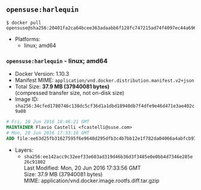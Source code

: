 ## `opensuse:harlequin`

```console
$ docker pull opensuse@sha256:20401fa2ca64bcee363adaabb6f128fc747215ad74f4097ec44a696ebe3a0900
```

-	Platforms:
	-	linux; amd64

### `opensuse:harlequin` - linux; amd64

-	Docker Version: 1.10.3
-	Manifest MIME: `application/vnd.docker.distribution.manifest.v2+json`
-	Total Size: **37.9 MB (37940081 bytes)**  
	(compressed transfer size, not on-disk size)
-	Image ID: `sha256:34cfed1780746c138dc5cf36d1a1dbd18940db7f4dfe9e46d471e3ae402c9a08`

```dockerfile
# Fri, 10 Jun 2016 18:46:21 GMT
MAINTAINER Flavio Castelli <fcastelli@suse.com>
# Mon, 20 Jun 2016 17:33:16 GMT
ADD file:ee63d25fb31627595f6e9648d295dfb3c4b7bb12e1f782da04066a4abfcb979d in /
```

-	Layers:
	-	`sha256:ee142acc9c32eef33e603ad319d46b36d3f3485e0e0bb4d7346e285e26c91802`  
		Last Modified: Mon, 20 Jun 2016 17:33:56 GMT  
		Size: 37.9 MB (37940081 bytes)  
		MIME: application/vnd.docker.image.rootfs.diff.tar.gzip
